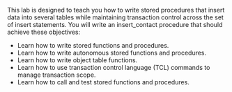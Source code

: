 This lab is designed to teach you how to write stored procedures that insert data into several tables while maintaining transaction control across the set of insert statements. You will write an insert_contact procedure that should achieve these objectives:
<ul>
  <li>Learn how to write stored functions and procedures.</li>
  <li>Learn how to write autonomous stored functions and procedures.</li>
  <li>Learn how to write object table functions.</li>
  <li>Learn how to use transaction control language (TCL) commands to manage transaction scope.</li>
  <li>Learn how to call and test stored functions and procedures.</li>
</ul>
